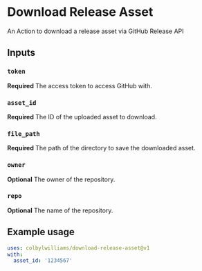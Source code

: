 # Download Release Asset

An Action to download a release asset via GitHub Release API

## Inputs

### `token`

**Required** The access token to access GitHub with.

### `asset_id`

**Required** The ID of the uploaded asset to download.

### `file_path`

**Required** The path of the directory to save the downloaded asset.

### `owner`

**Optional** The owner of the repository.

### `repo`

**Optional** The name of the repository.

## Example usage

```yml
uses: colbylwilliams/download-release-asset@v1
with:
  asset_id: '1234567'
```
